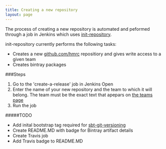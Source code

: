 ```yaml
---
title: Creating a new repository
layout: page
---
```


The process of creating a new repository is automated and peformed through a job in Jenkins which uses [init-repository](https://github.com/hmrc/init-repository).

init-repository currently performs the following tasks:

- Creates a new [github.com/hmrc](https://github.com/hmrc) repositiory and gives write access to a given team
- Creates bintray packages

###Steps
1. Go to the 'create-a-release' job in Jenkins Open
2. Enter the name of your new repository and the team to which it will belong. The team must be the exact text that apepars on [the teams page](https://github.com/orgs/hmrc/teams)
3. Run the job

#####TODO
- Add inital bootstrap tag required for [sbt-git-versioning](https://github.com/hmrc/sbt-git-versioning)
- Create README.MD with badge for Bintray artifact details
- Create Travis job
- Add Travis badge to README.MD
